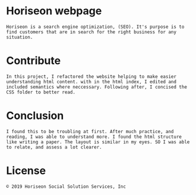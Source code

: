 
# Horiseon webpage 

    Horiseon is a search engine optimization, (SEO). It's purpose is to find customers that are in search for the right business for any situation.


# Contribute

    In this project, I refactored the website helping to make easier understanding html content. with in the html index, I edited and included semantics where neccessary. Following after, I concised the CSS folder to better read.

# Conclusion

    I found this to be troubling at first. After much practice, and reading, I was able to understand more. I found the html structure like writing a paper. The layout is similar in my eyes. SO I was able to relate, and assess a lot clearer. 

# License

    © 2019 Horiseon Social Solution Services, Inc